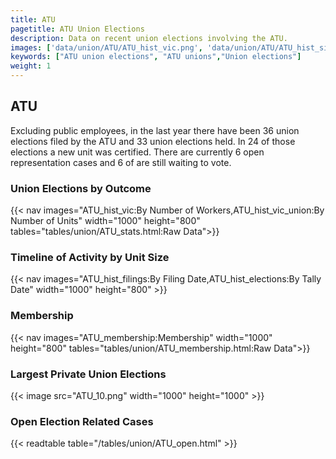 ```yaml
---
title: ATU
pagetitle: ATU Union Elections
description: Data on recent union elections involving the ATU.
images: ['data/union/ATU/ATU_hist_vic.png', 'data/union/ATU/ATU_hist_size.png', 'data/union/ATU/ATU_10.png']
keywords: ["ATU union elections", "ATU unions","Union elections"]
weight: 1
---
```

##  ATU

Excluding public employees, in the last year there have been 36 union elections filed by the ATU and 33 union elections held. In 24 of those elections a new unit was certified. There are currently 6 open representation cases and 6 of are still waiting to vote.

### Union Elections by Outcome
{{< nav images="ATU_hist_vic:By Number of Workers,ATU_hist_vic_union:By Number of Units" width="1000" height="800" tables="tables/union/ATU_stats.html:Raw Data">}}

### Timeline of Activity by Unit Size
{{< nav images="ATU_hist_filings:By Filing Date,ATU_hist_elections:By Tally Date" width="1000" height="800" >}}

### Membership
{{< nav images="ATU_membership:Membership" width="1000" height="800" tables="tables/union/ATU_membership.html:Raw Data">}}

### Largest Private Union Elections
{{< image src="ATU_10.png" width="1000" height="1000"  >}}

### Open Election Related Cases
{{< readtable table="/tables/union/ATU_open.html" >}}

